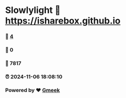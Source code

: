 # Slowlylight :link: https://isharebox.github.io 
### :page_facing_up: [4](https://isharebox.github.io/tag.html) 
### :speech_balloon: 0 
### :hibiscus: 7817 
### :alarm_clock: 2024-11-06 18:08:10 
### Powered by :heart: [Gmeek](https://github.com/Meekdai/Gmeek)
